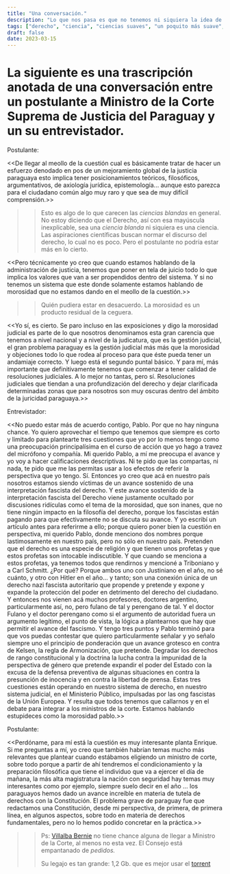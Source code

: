 ```yaml
---
title: "Una conversación."
description: "Lo que nos pasa es que no tenemos ni siquiera la idea de lo que es una ciencia y las maestrías no nos enseñaron ni hacer el p-hacking."
tags: ["derecho", "ciencia", "ciencias suaves", "un poquito más suave", "brujería"]
draft: false
date: 2023-03-15
---
```


# La siguiente es una trascripción anotada de una conversación entre un postulante a Ministro de la Corte Suprema de Justicia del Paraguay y un su entrevistador.

Postulante:

<<De llegar al meollo de la cuestión cual es  básicamente tratar de hacer un esfuerzo denodado en pos de un mejoramiento  global de la justicia paraguaya esto implica tener posicionamientos teóricos, filosóficos, argumentativos, de axiología jurídica, epistemología... aunque esto parezca para el ciudadano común algo muy raro y que sea de muy difícil comprensión.>>

> > Esto es algo de lo que carecen las _ciencias blandas_ en general. No estoy diciendo que el Derecho, así con esa mayúscula inexplicable, sea una _ciencia blanda_ ni siquiera es una ciencia. Las aspiraciones científicas buscan normar el discurso del derecho, lo cual no es poco. Pero el postulante no podría estar más en lo cierto. 

<<Pero técnicamente yo creo que cuando estamos hablando de la administración de justicia, tenemos que poner en tela de juicio todo lo que implica los valores que van a ser propendidos dentro del sistema. Y si no tenemos un sistema que este donde solamente estamos hablando de morosidad que no estamos dando en el meollo de la cuestión.>>

> > Quién pudiera estar en desacuerdo. La morosidad es un producto residual de la ceguera.

<<Yo sí, es cierto. Se paro incluso en las exposiciones y digo la morosidad judicial es parte de lo que nosotros denominamos esta gran carencia que tenemos a nivel nacional y a nivel de la judicatura, que es la gestión judicial, el gran problema paraguay es la gestión judicial más más que la morosidad y objeciones todo lo que rodea al proceso para que éste pueda tener un andamiaje correcto. Y luego está el segundo puntal básico. Y para mí, más importante que definitivamente tenemos que comenzar a tener calidad de resoluciones judiciales. A lo mejor no tantas, pero sí.  Resoluciones judiciales que tiendan a una profundización del derecho y dejar clarificada determinadas zonas que para nosotros son muy oscuras dentro del ámbito de la juricidad paraguaya.>>

Entrevistador:

<<No puedo estar más de acuerdo contigo, Pablo. Por que no hay ninguna chance. Yo quiero aprovechar el tiempo que tenemos que siempre es corto y limitado para plantearte tres cuestiones que yo por lo menos tengo como una preocupación  principalísima en el curso de acción que yo hago a travez del micrófono y compañía. Mi querido Pablo, a mí me preocupa el avance y yo voy a hacer calificaciones  descriptivas. Ni te pido que las compartas, ni nada, te pido que me las permitas usar a los efectos de referir la perspectiva que yo tengo. Sí. Entonces yo creo que acá en nuestro país nosotros estamos siendo víctimas de un avance sostenido de una interpretación fascista del derecho. Y este avance sostenido de la interpretación fascista del Derecho  viene justamente ocultado por discusiones ridículas como el tema de la morosidad, que son inanes, que no tiene ningún impacto en la filosofía del derecho, porque los fascistas están pagando para que efectivamente no se discuta su avance.  Y yo escribí un artículo antes para referirme a ello; porque quiero poner bien la cuestión en perspectiva, mi querido Pablo, donde menciono dos nombres  porque lastimosamente en nuestro país, pero no sólo en nuestro país. Pretenden  que el derecho es una especie de  religión y que tienen unos profetas y que estos profetas son intocable indiscutible. Y que cuando se menciona a estos profetas, ya tenemos todos que rendirnos y mencioné a Triboniano y a Carl Schmitt. ¿Por qué? Porque ambos uno con Justiniano en el año, no sé cuánto, y otro con Hitler en el año... y tanto; son una conexión única de un derecho nazi fascista autoritario  que propende y pretende y expone y expande la protección del poder en detrimento del derecho del ciudadano. Y entonces nos vienen acá muchos profesores, doctores argentino, particularmente así, no, pero fulano de tal y perengano de tal. Y el doctor Fulano y el doctor perengano como si el argumento de autoridad fuera un argumento legítimo, el punto de vista, la lógica a plantearnos que hay que permitir el avance del fascismo. Y tengo tres puntos y Pablo terminó para que vos puedas contestar que quiero particularmente señalar y yo señalo siempre uno el principio de ponderación que un avance grotesco en contra de Kelsen,  la regla de Armonización, que pretende.  Degradar los derechos de rango constitucional  y la doctrina la lucha contra la impunidad de la perspectiva de género que pretende expandir el poder del Estado con la excusa de la defensa preventiva de algunas situaciones en contra la presunción de inocencia y en contra la libertad de prensa. Estas tres cuestiones están operando en nuestro sistema de derecho, en nuestro sistema judicial, en el Ministerio Público, impulsadas por las ong fascistas de la Unión Europea. Y resulta que todos tenemos que callarnos y en el debate para integrar a los ministros de la corte. Estamos hablando estupideces como la morosidad pablo.>>

Postulante:
 
<<Perdóname, para mí está la cuestión  es muy interesante planta Enrique.  Si me preguntas a mí, yo creo que también habrían temas mucho más relevantes que plantear cuando estábamos eligiendo un ministro de corte, sobre todo porque a partir de ahí  tendremos el condicionamiento y la preparación filosófica que tiene el individuo que va a ejercer el día de mañana, la más alta magistratura la nación con seguridad hay temas muy interesantes como por ejemplo, siempre suelo decir en el año ... los paraguayos hemos dado un avance increíble en materia de tutela de derechos con la Constitución.  El problema grave de paraguay fue que redactamos una Constitución, desde mi perspectiva,  de primera, de primera línea, en algunos aspectos, sobre todo en materia de derechos fundamentales, pero no lo hemos podido concretar en la práctica.>>

> > Ps: [Villalba Bernie](https://corte.cm.gov.py/perfilbase.aspx?postulante=29234) no tiene chance alguna de llegar a Ministro de la Corte, al menos no esta vez. El Consejo está empantanado de _pedidos._
> >
> > Su legajo es tan grande: 1,2 Gb. que es mejor usar el [torrent](https://bafybeih5wm5bveczw3o4rnc6uir6yeonpdpmkgsukc5gq6ejsdu7akgar4.ipfs.nftstorage.link/ipfs/bafybeih5wm5bveczw3o4rnc6uir6yeonpdpmkgsukc5gq6ejsdu7akgar4/29234.pdf.torrent)
